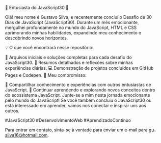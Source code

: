 🚀 Entusiasta do JavaScript30 🚀

Olá! meu nome é Gustavo Silva, e recentemente concluí o Desafio de 30 Dias de JavaScript (JavaScript30). Durante um mês emocionante, mergulhei profundamente no mundo do JavaScript, HTML e CSS aprimorando minhas habilidades, expandindo meu conhecimento e descobrindo novos horizontes.

💡 O que você encontrará nesse repositório:

🎉 Arquivos iniciais e soluções completas para cada desafio do JavaScript30.
📝 Resumos detalhados e reflexões sobre minhas experiências diárias.
💻 Demonstração de projetos concluídos em GitHub Pages e Codepen.
💬 Meu compromisso:

🤝 Compartilhar conhecimento e experiências com outros entusiastas de JavaScript.
🌱 Continuar aprendendo e explorando novos conceitos dentro do ecossistema JavaScript.
Junte-se a mim nesta jornada emocionante pelo mundo do JavaScript! Se você também concluiu o JavaScript30 ou está interessado em aprender, vamos nos conectar e inspirar uns aos outros.

#JavaScript30 #DesenvolvimentoWeb #AprendizadoContínuo

Para entrar em contato, sinta-se à vontade para enviar um e-mail para gu-silva16@hotmail.com.
